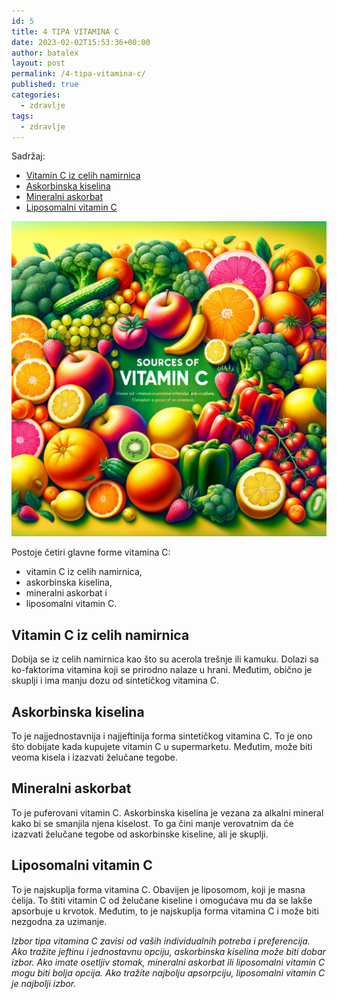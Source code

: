 ```yaml
---
id: 5
title: 4 TIPA VITAMINA C
date: 2023-02-02T15:53:36+00:00
author: batalex
layout: post
permalink: /4-tipa-vitamina-c/
published: true
categories:
  - zdravlje
tags:
  - zdravlje
---
```

Sadržaj:
- [Vitamin C iz celih namirnica](#vitamin-c-iz-celih-namirnica)
- [Askorbinska kiselina](#askorbinska-kiselina)
- [Mineralni askorbat](#mineralni-askorbat)
- [Liposomalni vitamin C](#liposomalni-vitamin-c)

![Vitamin C](/wp-content/uploads/2024/03/vitamin-c.webp)

Postoje četiri glavne forme vitamina C: 
* vitamin C iz celih namirnica, 
* askorbinska kiselina, 
* mineralni askorbat i 
* liposomalni vitamin C.

## Vitamin C iz celih namirnica 

Dobija se iz celih namirnica kao što su acerola trešnje ili kamuku. Dolazi sa ko-faktorima vitamina koji se prirodno nalaze u hrani. Međutim, obično je skuplji i ima manju dozu od sintetičkog vitamina C.

## Askorbinska kiselina 

To je najjednostavnija i najjeftinija forma sintetičkog vitamina C. To je ono što dobijate kada kupujete vitamin C u supermarketu. Međutim, može biti veoma kisela i izazvati želučane tegobe.

## Mineralni askorbat 

To je puferovani vitamin C. Askorbinska kiselina je vezana za alkalni mineral kako bi se smanjila njena kiselost. To ga čini manje verovatnim da će izazvati želučane tegobe od askorbinske kiseline, ali je skuplji.

## Liposomalni vitamin C 

To je najskuplja forma vitamina C. Obavijen je liposomom, koji je masna ćelija. To štiti vitamin C od želučane kiseline i omogućava mu da se lakše apsorbuje u krvotok. Međutim, to je najskuplja forma vitamina C i može biti nezgodna za uzimanje.


*Izbor tipa vitamina C zavisi od vaših individualnih potreba i preferencija. Ako tražite jeftinu i jednostavnu opciju, askorbinska kiselina može biti dobar izbor. Ako imate osetljiv stomak, mineralni askorbat ili liposomalni vitamin C mogu biti bolja opcija. Ako tražite najbolju apsorpciju, liposomalni vitamin C je najbolji izbor.*